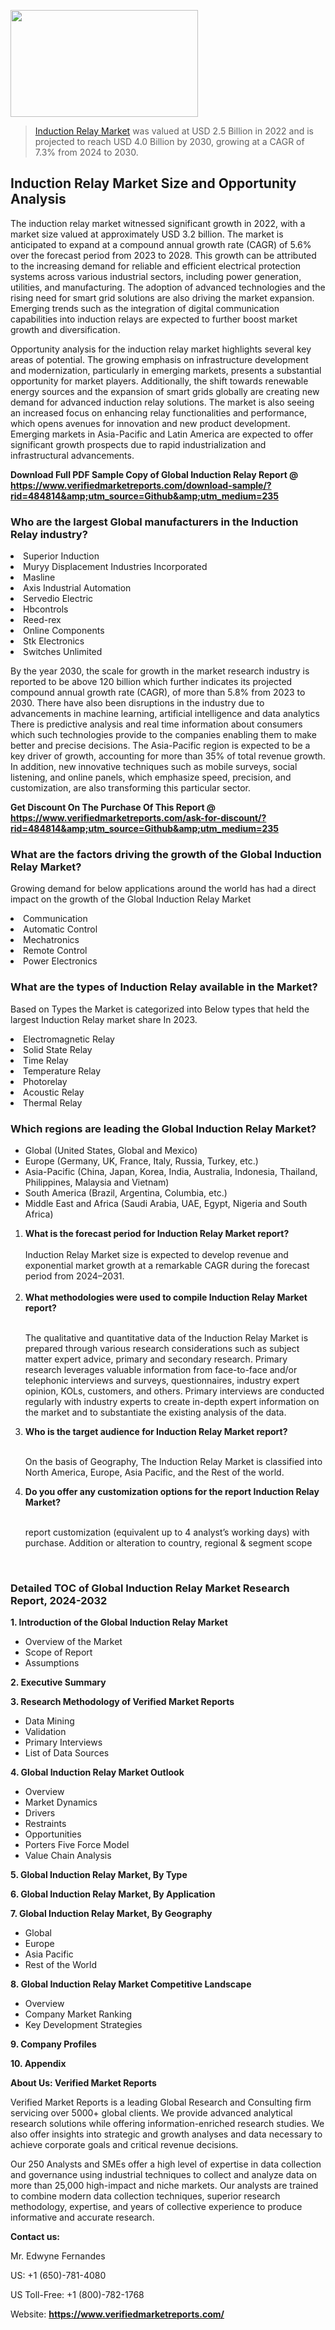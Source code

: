 <img src="https://ffe5etoiles.com/wp-content/uploads/2024/12/MST1-300x171.png" alt="" width="300" height="171" class="alignnone size-medium wp-image-20088" /><blockquote><p><p><a href="https://www.verifiedmarketreports.com/download-sample/?rid=484814&utm_source=Github&utm_medium=235" target="_blank">Induction Relay Market</a> was valued at USD 2.5 Billion in 2022 and is projected to reach USD 4.0 Billion by 2030, growing at a CAGR of 7.3% from 2024 to 2030.</p></blockquote><p><h2>Induction Relay Market Size and Opportunity Analysis</h2><p>The induction relay market witnessed significant growth in 2022, with a market size valued at approximately USD 3.2 billion. The market is anticipated to expand at a compound annual growth rate (CAGR) of 5.6% over the forecast period from 2023 to 2028. This growth can be attributed to the increasing demand for reliable and efficient electrical protection systems across various industrial sectors, including power generation, utilities, and manufacturing. The adoption of advanced technologies and the rising need for smart grid solutions are also driving the market expansion. Emerging trends such as the integration of digital communication capabilities into induction relays are expected to further boost market growth and diversification.</p><p>Opportunity analysis for the induction relay market highlights several key areas of potential. The growing emphasis on infrastructure development and modernization, particularly in emerging markets, presents a substantial opportunity for market players. Additionally, the shift towards renewable energy sources and the expansion of smart grids globally are creating new demand for advanced induction relay solutions. The market is also seeing an increased focus on enhancing relay functionalities and performance, which opens avenues for innovation and new product development. Emerging markets in Asia-Pacific and Latin America are expected to offer significant growth prospects due to rapid industrialization and infrastructural advancements.</p></p><p class=""><strong>Download Full PDF Sample Copy of Global Induction Relay Report @ <a href="https://www.verifiedmarketreports.com/download-sample/?rid=484814&amp;utm_source=Github&amp;utm_medium=235" target="_blank">https://www.verifiedmarketreports.com/download-sample/?rid=484814&amp;utm_source=Github&amp;utm_medium=235</a></strong></p><h3 id="" class="">Who are the largest Global manufacturers in the Induction Relay industry?</h3><p><li>Superior Induction</li><li> Muryy Displacement Industries Incorporated</li><li> Masline</li><li> Axis Industrial Automation</li><li> Servedio Electric</li><li> Hbcontrols</li><li> Reed-rex</li><li> Online Components</li><li> Stk Electronics</li><li> Switches Unlimited</li></p><div class=""><div class="" dir="" data-message-author-role="" data-message-id="" data-message-model-slug=""><div class=""><div class=""><div class=""><div class="" dir="" data-message-author-role="" data-message-id="" data-message-model-slug=""><div class=""><div class=""><p>By the year 2030, the scale for growth in the market research industry is reported to be above 120 billion which further indicates its projected compound annual growth rate (CAGR), of more than 5.8% from 2023 to 2030. There have also been disruptions in the industry due to advancements in machine learning, artificial intelligence and data analytics There is predictive analysis and real time information about consumers which such technologies provide to the companies enabling them to make better and precise decisions. The Asia-Pacific region is expected to be a key driver of growth, accounting for more than 35% of total revenue growth. In addition, new innovative techniques such as mobile surveys, social listening, and online panels, which emphasize speed, precision, and customization, are also transforming this particular sector.</p><p><strong>Get Discount On The Purchase Of This Report @&nbsp; <a href="https://www.verifiedmarketreports.com/ask-for-discount/?rid=484814&amp;utm_source=Github&amp;utm_medium=235" target="_blank">https://www.verifiedmarketreports.com/ask-for-discount/?rid=484814&amp;utm_source=Github&amp;utm_medium=235</a></strong></p></div></div></div></div></div></div></div></div><h3 id="" class="">What are the factors driving the growth of the Global Induction Relay Market?</h3><p id="" class="">Growing demand for below applications around the world has had a direct impact on the growth of the Global Induction Relay Market</p><p id="" class=""><li>Communication</li><li> Automatic Control</li><li> Mechatronics</li><li> Remote Control</li><li> Power Electronics</li></p><h3 id="" class="">What are the types of Induction Relay available in the Market?</h3><p id="" class="">Based on Types the Market is categorized into Below types that held the largest Induction Relay market share In 2023.</p><p id="" class=""><li>Electromagnetic Relay</li><li> Solid State Relay</li><li> Time Relay</li><li> Temperature Relay</li><li> Photorelay</li><li> Acoustic Relay</li><li> Thermal Relay</li></p><h3 id="" class="">Which regions are leading the Global Induction Relay Market?</h3><ul><li>Global (United States, Global and Mexico)</li><li>Europe (Germany, UK, France, Italy, Russia, Turkey, etc.)</li><li>Asia-Pacific (China, Japan, Korea, India, Australia, Indonesia, Thailand, Philippines, Malaysia and Vietnam)</li><li>South America (Brazil, Argentina, Columbia, etc.)</li><li>Middle East and Africa (Saudi Arabia, UAE, Egypt, Nigeria and South Africa)</li></ul><p><ol><li><strong>What is the forecast period for Induction Relay Market report?<br /></strong><br /><span data-sheets-root="1" data-sheets-value="{&quot;1&quot;:2,&quot;2&quot;:&quot;XXXX size is expected to develop revenue and exponential market growth at a remarkable CAGR during the forecast period from 2024&ndash;2030.&quot;}" data-sheets-userformat="{&quot;2&quot;:12674,&quot;4&quot;:{&quot;1&quot;:2,&quot;2&quot;:16776960},&quot;10&quot;:2,&quot;11&quot;:0,&quot;15&quot;:&quot;Arial&quot;,&quot;16&quot;:12}">Induction Relay Market size is expected to develop revenue and exponential market growth at a remarkable CAGR during the forecast period from 2024&ndash;2031.</span><br /><br /></li><li><strong>What methodologies were used to compile Induction Relay Market report?<br /><br /></strong><p>The qualitative and quantitative data of the&nbsp;Induction Relay Market is prepared through various research considerations such as subject matter expert advice, primary and secondary research. Primary research leverages valuable information from face-to-face and/or telephonic interviews and surveys, questionnaires, industry expert opinion, KOLs, customers, and others. Primary interviews are conducted regularly with industry experts to create in-depth expert information on the market and to substantiate the existing analysis of the data.&nbsp;</p></li><li><strong>Who is the target audience for Induction Relay Market report?<br /><br /></strong><p>On the basis of Geography, The&nbsp;Induction Relay Market is classified into North America, Europe, Asia Pacific, and the Rest of the world.</p></li><li><strong>Do you offer any customization options for the report Induction Relay Market?<br /><br /></strong><p>report customization (equivalent up to 4 analyst&rsquo;s working days) with purchase. Addition or alteration to country, regional &amp; segment scope</p><p>&nbsp;</p></li></ol></p><h3 id="" class="">Detailed TOC of Global Induction Relay Market Research Report, 2024-2032</h3><p id="" class=""><strong>1. Introduction of the Global Induction Relay Market</strong></p><ul><li>Overview of the Market</li><li>Scope of Report</li><li>Assumptions</li></ul><p id="" class=""><strong>2. Executive Summary</strong></p><p id="" class=""><strong>3. Research Methodology of&nbsp;Verified Market Reports</strong></p><ul><li>Data Mining</li><li>Validation</li><li>Primary Interviews</li><li>List of Data Sources</li></ul><p id="" class=""><strong>4. Global Induction Relay Market Outlook</strong></p><ul><li>Overview</li><li>Market Dynamics</li><li>Drivers</li><li>Restraints</li><li>Opportunities</li><li>Porters Five Force Model</li><li>Value Chain Analysis</li></ul><p id="" class=""><strong>5. Global Induction Relay Market, By&nbsp;Type</strong></p><p id="" class=""><strong>6. Global Induction Relay Market, By Application</strong></p><p id="" class=""><strong>7. Global Induction Relay Market, By Geography</strong></p><ul><li>Global</li><li>Europe</li><li>Asia Pacific</li><li>Rest of the World</li></ul><p id="" class=""><strong>8. Global Induction Relay Market Competitive Landscape</strong></p><ul><li>Overview</li><li>Company Market Ranking</li><li>Key Development Strategies</li></ul><p id="" class=""><strong>9. Company Profiles</strong></p><p id="" class=""><strong>10. Appendix</strong></p><p id="" class=""><strong>About Us: Verified Market Reports</strong></p><p id="" class="">Verified Market Reports is a leading Global Research and Consulting firm servicing over 5000+ global clients. We provide advanced analytical research solutions while offering information-enriched research studies. We also offer insights into strategic and growth analyses and data necessary to achieve corporate goals and critical revenue decisions.</p><p id="" class="">Our 250 Analysts and SMEs offer a high level of expertise in data collection and governance using industrial techniques to collect and analyze data on more than 25,000 high-impact and niche markets. Our analysts are trained to combine modern data collection techniques, superior research methodology, expertise, and years of collective experience to produce informative and accurate research.</p><p id="" class=""><strong>Contact us:</strong></p><p id="" class="">Mr. Edwyne Fernandes</p><p id="" class="">US: +1 (650)-781-4080</p><p id="" class="">US Toll-Free: +1 (800)-782-1768</p><p id="" class="">Website: <a target="" data-test-app-aware-link=""><strong>https://www.verifiedmarketreports.com/</strong></a></p>
